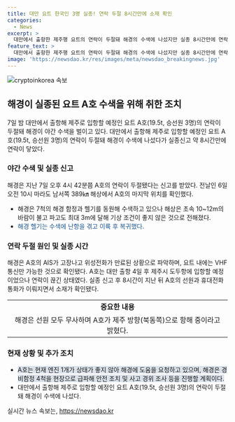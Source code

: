 ```yaml
---
title: 대만 요트 한국인 3명 실종! 연락 두절 8시간만에 소재 확인
categories:
  - News
excerpt: >
  대만에서 출항한 제주행 요트의 연락이 두절돼 해경의 수색에 나섰지만 실종 8시간만에 연락이 닿았다. 요트 내 AIS 고장과 위성전화 만료로 통신이 끊긴 상황. 3명의 승선원은 모두 무사하며, 요트는 엔진 1개 고장으로 도움을 요청 중. 해경은 안전조치 및 사고 조사를 실시할 예정이다. (단어 수: 56, 문자 수: 268)
feature_text: >
  대만에서 출항한 제주행 요트의 연락이 두절돼 해경의 수색에 나섰지만 실종 8시간만에 연락이 닿았다. 요트 내 AIS 고장과 위성전화 만료로 통신이 끊긴 상황. 3명의 승선원은 모두 무사하며, 요트는 엔진 1개 고장으로 도움을 요청 중. 해경은 안전조치 및 사고 조사를 실시할 예정이다. (단어 수: 56, 문자 수: 268)
image: 'https://newsdao.kr/res/images/meta/newsdao_breakingnews.jpg'
---
```


<p><img src="https://newsdao.kr/res/images/meta/newsdao_breakingnews.jpg" alt="cryptoinkorea 속보" /></p>

<h2 data-ke-size="size26">해경이 실종된 요트 A호 수색을 위해 취한 조치</h2>

<p data-ke-size="size16">7일 밤 대만에서 출항해 제주로 입항할 예정인 요트 A호(19.5t, 승선원 3명)의 연락이 두절돼 해경이 야간 수색을 벌이고 있다. 대만에서 출항해 제주로 입항할 예정인 요트 A호(19.5t, 승선원 3명)의 연락이 두절돼 해경이 수색에 나섰다가 실종신고 약 8시간만에 연락이 닿았다.</p>

<h3>야간 수색 및 실종 신고</h3>

<p data-ke-size="size16">해경은 지난 7일 오후 4시 42분쯤 A호의 연락이 두절됐다는 신고를 받았다. 전날인 6일 오전 10시 마라도 남서쪽 389㎞ 해상에서 A호의 마지막 위치를 확인했다.</p>

<ul>
<li>해경은 7척의 해경 함정과 헬기를 동원해 수색하고 있으나 해상은 초속 10~12m의 바람이 불고 파고도 최대 3m에 달해 기상 조건이 좋지 않은 것으로 전해졌다.</li>
<li><span style="color: #1a5490;">해경 헬기는 수색에 난항을 겪고 이륙 후 복귀했다.</span></li>
</ul>

<h3>연락 두절 원인 및 실종 시간</h3>

<p data-ke-size="size16">해경은 A호의 AIS가 고장나고 위성전화가 만료된 상황으로 파악하며, 요트 내에는 VHF 통신만 가능한 것으로 확인됐다. A호는 대만 출항 4일 후 제주시 도두항에 입항할 예정이었으나 연락이 끊긴 상태였다. 실종 신고 후 8시간이 지난 뒤 A호의 선원과 휴대전화 통화가 이뤄지면서 소재가 확인됐다.</p>

<table>
  <tr>
    <td style="text-align: center; height: 17px;"><b>중요한 내용</b></td>
  </tr>
  <tr>
    <td style="text-align: center; height: 17px;">해경은 선원 모두 무사하며 A호가 제주 방향(북동쪽)으로 항해 중이라고 밝혔다.</td>
  </tr>
</table>

<h3>현재 상황 및 추가 조치</h3>

<ul>
<li><span style="background-color: #21538527;">A호는 현재 엔진 1개가 상태가 좋지 않아 해경에 도움을 요청하고 있으며, 해경은 경비함정 4척을 현장으로 급파해 안전 조치 및 사고 경위 조사 등을 진행할 계획이다.</span></li>
<li>대만에서 출항해 제주로 입항할 예정인 요트 A호(19.5t, 승선원 3명)의 연락이 두절돼 해경이 수색에 나섰다.</li>
</ul>
실시간 뉴스 속보는, <a href="https://newsdao.kr" rel="dofollow">https://newsdao.kr</a>



